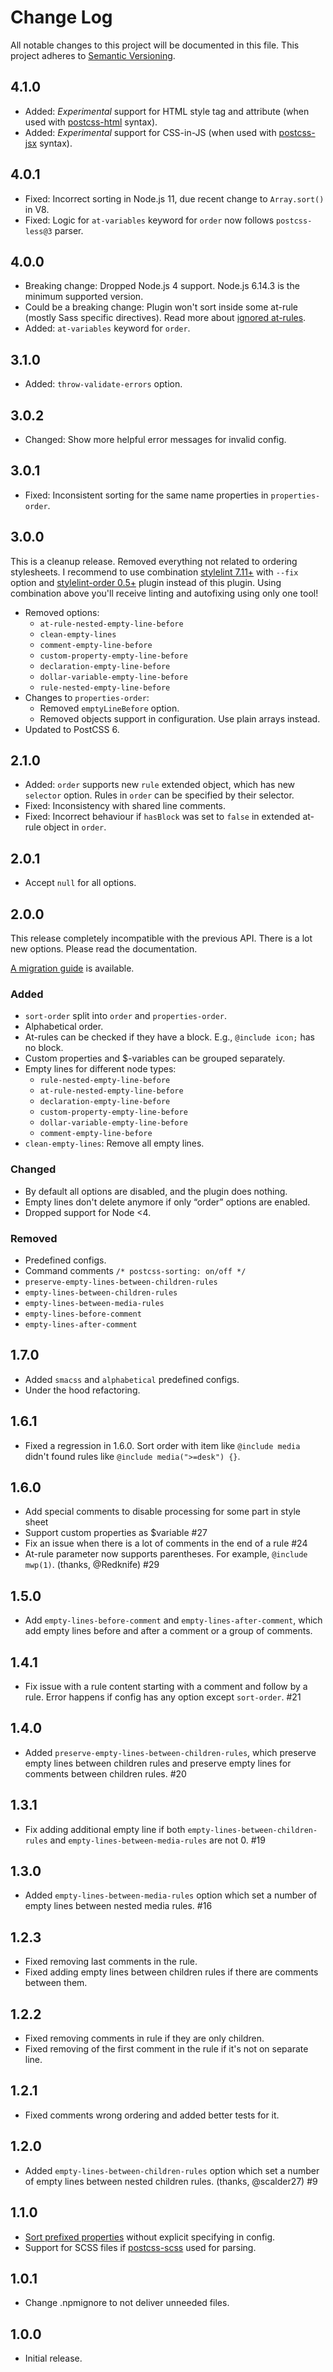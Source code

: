 # Change Log
All notable changes to this project will be documented in this file.
This project adheres to [Semantic Versioning](https://semver.org/).

## 4.1.0
* Added: _Experimental_ support for HTML style tag and attribute (when used with [postcss-html](https://github.com/gucong3000/postcss-html) syntax).
* Added: _Experimental_ support for CSS-in-JS (when used with [postcss-jsx](https://github.com/gucong3000/postcss-jsx) syntax).

## 4.0.1
* Fixed: Incorrect sorting in Node.js 11, due recent change to `Array.sort()` in V8.
* Fixed: Logic for `at-variables` keyword for `order` now follows `postcss-less@3` parser.

## 4.0.0
* Breaking change: Dropped Node.js 4 support. Node.js 6.14.3 is the minimum supported version.
* Could be a breaking change: Plugin won't sort inside some at-rule (mostly Sass specific directives). Read more about [ignored at-rules](https://github.com/hudochenkov/postcss-sorting#ignored-at-rules).
* Added: `at-variables` keyword for `order`.

## 3.1.0
* Added: `throw-validate-errors` option.

## 3.0.2
* Changed: Show more helpful error messages for invalid config.

## 3.0.1
* Fixed: Inconsistent sorting for the same name properties in `properties-order`.

## 3.0.0
This is a cleanup release. Removed everything not related to ordering stylesheets. I recommend to use combination [stylelint 7.11+](https://stylelint.io/) with `--fix` option and [stylelint-order 0.5+](https://github.com/hudochenkov/stylelint-order) plugin instead of this plugin. Using combination above you'll receive linting and autofixing using only one tool!

* Removed options:
	* `at-rule-nested-empty-line-before`
	* `clean-empty-lines`
	* `comment-empty-line-before`
	* `custom-property-empty-line-before`
	* `declaration-empty-line-before`
	* `dollar-variable-empty-line-before`
	* `rule-nested-empty-line-before`
* Changes to `properties-order`:
	* Removed `emptyLineBefore` option.
	* Removed objects support in configuration. Use plain arrays instead.
* Updated to PostCSS 6.

## 2.1.0
* Added: `order` supports new `rule` extended object, which has new `selector` option. Rules in `order` can be specified by their selector.
* Fixed: Inconsistency with shared line comments.
* Fixed: Incorrect behaviour if `hasBlock` was set to `false` in extended at-rule object in `order`.

## 2.0.1
* Accept `null` for all options.

## 2.0.0
This release completely incompatible with the previous API. There is a lot new options. Please read the documentation.

[A migration guide](https://github.com/hudochenkov/postcss-sorting#migration-from-1x) is available.

### Added
* `sort-order` split into `order` and `properties-order`.
* Alphabetical order.
* At-rules can be checked if they have a block. E.g., `@include icon;` has no block.
* Custom properties and $-variables can be grouped separately.
* Empty lines for different node types:
	* `rule-nested-empty-line-before`
	* `at-rule-nested-empty-line-before`
	* `declaration-empty-line-before`
	* `custom-property-empty-line-before`
	* `dollar-variable-empty-line-before`
	* `comment-empty-line-before`
* `clean-empty-lines`: Remove all empty lines.

### Changed
* By default all options are disabled, and the plugin does nothing.
* Empty lines don't delete anymore if only “order” options are enabled.
* Dropped support for Node <4.

### Removed
* Predefined configs.
* Command comments `/* postcss-sorting: on/off */`
* `preserve-empty-lines-between-children-rules`
* `empty-lines-between-children-rules`
* `empty-lines-between-media-rules`
* `empty-lines-before-comment`
* `empty-lines-after-comment`

## 1.7.0
* Added `smacss` and `alphabetical` predefined configs.
* Under the hood refactoring.

## 1.6.1
* Fixed a regression in 1.6.0. Sort order with item like `@include media` didn't found rules like `@include media(">=desk") {}`.

## 1.6.0
* Add special comments to disable processing for some part in style sheet
* Support custom properties as $variable #27
* Fix an issue when there is a lot of comments in the end of a rule #24
* At-rule parameter now supports parentheses. For example, `@include mwp(1)`. (thanks, @Redknife) #29

## 1.5.0
* Add `empty-lines-before-comment` and `empty-lines-after-comment`, which add empty lines before and after a comment or a group of comments.

## 1.4.1
* Fix issue with a rule content starting with a comment and follow by a rule. Error happens if config has any option except `sort-order`. #21

## 1.4.0
* Added `preserve-empty-lines-between-children-rules`, which preserve empty lines between children rules and preserve empty lines for comments between children rules. #20

## 1.3.1
* Fix adding additional empty line if both `empty-lines-between-children-rules` and `empty-lines-between-media-rules` are not 0. #19

## 1.3.0
* Added `empty-lines-between-media-rules` option which set a number of empty lines between nested media rules. #16

## 1.2.3
* Fixed removing last comments in the rule.
* Fixed adding empty lines between children rules if there are comments between them.

## 1.2.2
* Fixed removing comments in rule if they are only children.
* Fixed removing of the first comment in the rule if it's not on separate line.

## 1.2.1
* Fixed comments wrong ordering and added better tests for it.

## 1.2.0
* Added `empty-lines-between-children-rules` option which set a number of empty lines between nested children rules. (thanks, @scalder27) #9

## 1.1.0
* [Sort prefixed properties](https://github.com/hudochenkov/postcss-sorting#prefixed-properties) without explicit specifying in config.
* Support for SCSS files if [postcss-scss](https://github.com/postcss/postcss-scss) used for parsing.

## 1.0.1
* Change .npmignore to not deliver unneeded files.

## 1.0.0
* Initial release.

